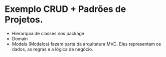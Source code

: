 # Exemplo CRUD + Padrões de Projetos.

* Hierarquia de classes nos package 
* Domain
* Models (Modelos) fazem parte da arquitetura MVC. Eles representam os dados, as regras e a lógica de negócio.

